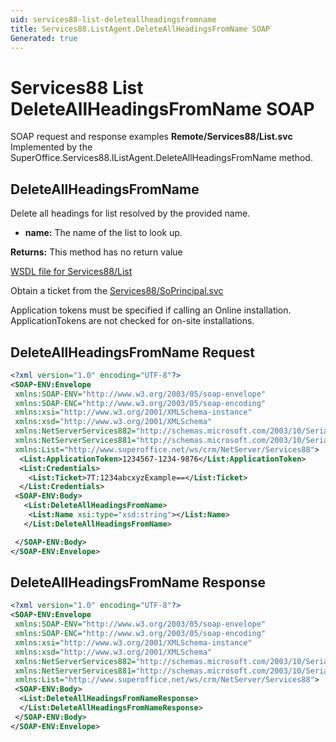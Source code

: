 ```yaml
---
uid: services88-list-deleteallheadingsfromname
title: Services88.ListAgent.DeleteAllHeadingsFromName SOAP
Generated: true
---
```


# Services88 List DeleteAllHeadingsFromName SOAP

SOAP request and response examples **Remote/Services88/List.svc**
Implemented by the <see cref="M:SuperOffice.Services88.IListAgent.DeleteAllHeadingsFromName">SuperOffice.Services88.IListAgent.DeleteAllHeadingsFromName</see> method.

## DeleteAllHeadingsFromName

Delete all headings for list resolved by the provided name.

* **name:** The name of the list to look up.

**Returns:** This method has no return value


[WSDL file for Services88/List](../Services88-List.md)

Obtain a ticket from the [Services88/SoPrincipal.svc](../SoPrincipal/SoPrincipal.md)

Application tokens must be specified if calling an Online installation. ApplicationTokens are not checked for on-site installations.

## DeleteAllHeadingsFromName Request

```xml
<?xml version="1.0" encoding="UTF-8"?>
<SOAP-ENV:Envelope
 xmlns:SOAP-ENV="http://www.w3.org/2003/05/soap-envelope"
 xmlns:SOAP-ENC="http://www.w3.org/2003/05/soap-encoding"
 xmlns:xsi="http://www.w3.org/2001/XMLSchema-instance"
 xmlns:xsd="http://www.w3.org/2001/XMLSchema"
 xmlns:NetServerServices882="http://schemas.microsoft.com/2003/10/Serialization/Arrays"
 xmlns:NetServerServices881="http://schemas.microsoft.com/2003/10/Serialization/"
 xmlns:List="http://www.superoffice.net/ws/crm/NetServer/Services88">
  <List:ApplicationToken>1234567-1234-9876</List:ApplicationToken>
  <List:Credentials>
    <List:Ticket>7T:1234abcxyzExample==</List:Ticket>
  </List:Credentials>
 <SOAP-ENV:Body>
   <List:DeleteAllHeadingsFromName>
    <List:Name xsi:type="xsd:string"></List:Name>
   </List:DeleteAllHeadingsFromName>

 </SOAP-ENV:Body>
</SOAP-ENV:Envelope>

```


## DeleteAllHeadingsFromName Response

```xml
<?xml version="1.0" encoding="UTF-8"?>
<SOAP-ENV:Envelope
 xmlns:SOAP-ENV="http://www.w3.org/2003/05/soap-envelope"
 xmlns:SOAP-ENC="http://www.w3.org/2003/05/soap-encoding"
 xmlns:xsi="http://www.w3.org/2001/XMLSchema-instance"
 xmlns:xsd="http://www.w3.org/2001/XMLSchema"
 xmlns:NetServerServices882="http://schemas.microsoft.com/2003/10/Serialization/Arrays"
 xmlns:NetServerServices881="http://schemas.microsoft.com/2003/10/Serialization/"
 xmlns:List="http://www.superoffice.net/ws/crm/NetServer/Services88">
 <SOAP-ENV:Body>
  <List:DeleteAllHeadingsFromNameResponse>
  </List:DeleteAllHeadingsFromNameResponse>
 </SOAP-ENV:Body>
</SOAP-ENV:Envelope>

```

